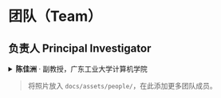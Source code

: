 # 团队（Team）

## 负责人 Principal Investigator
<details class="member-card">
<summary><strong>陈佳洲</strong> · 副教授，广东工业大学计算机学院</summary>
- **职称**：博士、副教授
- **任职单位**：广东工业大学计算机学院
- **Email**：[csjzchen@gdut.edu.cn](mailto:csjzchen@gdut.edu.cn)
- **手机**：(+86) 188-2411-9115

**一、教育背景**
1. 2016年09月–2020年12月：华南理工大学（华工），广州，中国，工学博士（计算机科学与技术），导师：韩国强
2. 2013年09月–2016年06月：广东工业大学（广工），广州，中国，工学硕士（软件工程），导师：曾碧
3. 2009年09月–2013年06月：嘉应学院（嘉大），梅州，中国，工学学士（计算机科学与技术）

**二、工作经历**
1. 2024年06月－至今：广东工业大学（广工），计算机学院，副教授
2. 2021年01月－2024年05月：华南理工大学（华工），计算机科学与工程学院，博士后，导师：蔡宏民
3. 2019年09月－2020年09月：University of North Carolina at Chapel Hill（UNC），北卡罗来纳大学教堂山分校，美国，访问学者，导师：吴国荣

**三、研究兴趣**
- 生物医学数据智能分析
- 复杂生物网络分析
- 生物信息学
- 脑科学

**四、发表著作**
（*为通讯作者，#为并列第一作者，谷歌引用831次，H指数16）

**（一）期刊论文（第一作者/通讯作者）**
1. Fei Qi, Jin Guo, Junyu Li, Liao Yi, Liao Wenxiong, Hongmin Cai, Jiazhou Chen*. Multi-Kernel Clustering with Tensor Fusion on Grassmann Manifold for High-dimensional Genomic Data[J]. Methods, 2024, 231:215-225. (中科院3区，JCR 2区，影响因子4.3)
2. Xiaoqi Sheng, Hongmin Cai, Nie Yongwei, He Shengfeng, Yiu-Ming Cheung, Jiazhou Chen*. Modality-Aware Discriminative Fusion Network for Integrated Analysis of Brain Imaging Genomics[J]. IEEE Transactions on Neural Networks and Learning Systems, 2024, DOI: 10.1109/TNNLS.2024.3439530. (中科院1区，JCR 1区，影响因子14.255，TOP)
3. Hongmin Cai, Ranran Deng, Defu Yang, Fa Zhang, Guorong Wu, and Jiazhou Chen*. Harmonic wavelet neural network for discovering neuropathological propagation patterns in Alzheimer’s disease [J]. IEEE Journal of Biomedical and Health Informatics, 2024, doi: 10.1109/JBHI.2024.3434394. (中科院2区，JCR 1区，影响因子7.021，TOP)
4. Hongmin Cai, Xiaoqi Sheng, Guorong Wu, Bin Hu, Yiu-Ming Cheung, Jiazhou Chen*. Brain network classification for accurate detection of Alzheimer’s disease via manifold harmonic discriminant analysis[J]. IEEE Transactions on Neural Networks and Learning Systems, 2023, DOI: 10.1109/TNNLS.2023.3301456. (中科院1区，JCR 1区，影响因子14.255，TOP)
5. Huan Liu, Hongmin Cai, Defu Yang, Wentao Zhu, Guorong Wu, Jiazhou Chen*. Learning pyramidal multi-scale harmonic wavelets for identifying the neuropathology propagation patterns of Alzheimer’s disease[J]. Medical Image Analysis, 2023, 87: 102812. (中科院1区，JCR 1区，影响因子13.828，TOP)
6. Hongmin Cai, Huan Liu, Defu Yang, Guorong Wu, Bin Hu, Jiazhou Chen*. Estimating outlier-immunized common harmonic waves for brain network analyses on the stiefel manifold[J]. IEEE Journal of Biomedical and Health Informatics, 2023, 27(5):2411-2422. (中科院2区，JCR 1区，影响因子7.021，TOP)
7. Jiazhou Chen, Jie Huang, Yi Liao, Lei Zhu, and Hongmin Cai. Identify multiple gene-drug common modules via constrained graph matching [J], IEEE Journal of Biomedical and Health Informatics, 2022, 26(9): 4794-4805. (中科院2区，JCR 1区，影响因子7.021，TOP)
8. Jiazhou Chen, Hongmin Cai, Defu Yang, Martin Styner, Guorong Wu*. Characterizing the propagation pathway of neuropathological events of Alzheimer's disease using harmonic wavelet analysis [J], Medical Image Analysis, 2022, 79: 102446 (中科院1区，JCR 1区，影响因子13.828，TOP)
9. Jiazhou Chen, Guoqiang Han, Aodan Xu, Tatsuya Akutsu, Hongmin Cai*. Identifying miRNA-gene common and specific regulatory modules for cancer subtyping by a high-order graph matching model [J], IEEE/ACM Transactions on Computational Biology and Bioinformatics, 2022, 20(1): 421-431. (中科院3区，JCR 2区，影响因子3.710)
10. Jiazhou Chen, Wentao Rong, Guihua Tao, and Hongmin Cai*. Similarity Fusion via Exploiting High Order Proximity for Cancer Subtyping [J], IEEE/ACM Transactions on Computational Biology and Bioinformatics, 2021, 20(1): 658 - 667. （中科院3区，JCR 2区，影响因子3.710）
11. Jiazhou Chen, Guoqiang Han, et al. Learning common harmonic waves on stiefel manifold – A new mathematical approach for brain network analyses [J], IEEE Transactions on Medical Imaging, 2020, 40(1):419-430.（中科院1区，JCR 1区，影响因子11.037，TOP）
12. Jie Huang#, Jiazhou Chen#, et al. Evaluation of gene-drug common Module Identification methods using Pharmacogenomics data [J], Briefings in Bioinformatics, 2021, 22(3): bbaa087. （中科院2区，JCR 1区，影响因子13.994，TOP）
13. Jiazhou Chen, Guoqiang Han, Hongmin Cai*, etc. Identification of multidimensional regulatory modules through multi-graph matching with network constraints[J]. IEEE Transactions on Biomedical Engineering, 2020, 67(4): 987-998. （中科院2区，JCR 1区，影响因子4.756）
14. Jiazhou Chen, Hong Peng, Guoqiang Han, Hongmin Cai*, etc. HOGMMNC: a higher order graph matching with multiple network constraints model for gene-drug regulatory modules identification[J], Bioinformatics, 2019, 35(4): 602-610. （中科院3区，JCR 1区，影响因子6.937）
15. 陈佳洲, 曾碧, 何元烈. 一种应用于静态图像人体分割的显著性检测方法[J].小型微型计算机系统,2016,37(3):608-611. （中文核心）
16. 陈佳洲, 曾碧, 何元烈. 基于模糊控制的LED舞台灯自适应调节系统[J]. 计算机应用与软件,2016,33(4):84-87.（中文核心）

**（二）会议论文（第一作者/通讯作者）**
1. Fei Qi, Junyu Li, Yi Liao, Wenxiong Liao, Jiazhou Chen*, Hongmin Cai. Multi-Kernel Tensor Fusion on Grassmann Manifold for Genomic Data Clustering [C], IEEE International Conference on Bioinformatics and Biomedicine (BIBM), 2023 December 5-8, 2023, Istanbul, Turkey. (CCF B)
2. Hongmin Cai, Zhixuan Zhou, Defu Yang, Guorong Wu, and Jiazhou Chen*. Discovering Brain Network Dysfunction in Alzheimer's Disease Using Brain Hypergraph Neural Network [C], International Conference on Medical Image Computing and Computer Assisted Intervention – MICCAI 2023, Vancouver, Canada, 2023-10-08 to 2023-10-12.(CCF B)
3. Jiazhou Chen, Defu Yang, et al. Discovering Spreading Pathways of Neuropathological Events in Alzheimer’s Disease Using Harmonic Wavelets [C], The 27th international conference on Information Processing in Medical Imaging- IPMI 2021, Bornholm, Denmark, 2021-06-27 to 2021-07-02. (Medical image conference)
4. Jiazhou Chen, Guoqiang Han, et al. Estimating common harmonic waves of brain networks on stiefel manifold [C], International Conference on Medical Image Computing and Computer Assisted Intervention – MICCAI 2020, Lima, Peru, 2020-10-04 to 2020-10-08. (CCF B)

**（三）期刊论文（合著）**
1. Bin Zhang, Yue Zhang, Junyu Li, Jiazhou Chen, Tatsuya Akutsu, Yiu-ming Cheung, Hongmin Cai. Unsupervised Dual Deep Hashing with Semantic-Index and Content-Code for Cross-Modal Retrieval[J]. IEEE Transactions on Pattern Analysis and Machine Intelligence, 2024, DOI: 10.1109/TPAMI.2024.3467130.（中科院1区，JCR 1区，影响因子24.314, TOP）
2. Hongmin Cai , Bin Zhang , Junyu Li , Bin Hu , Jiazhou Chen. Unsupervised Dual Hashing Coding (UDC) on Semantic Tagging and Sample Content for Cross-modal Retrieval[J]. IEEE Transactions on Multimedia, 2024, 26:9109 - 9120（中科院1区，JCR 1区，影响因子9.7, TOP）
3. Yue Zhang, Xin Sun, Hongmin Cai, Haiyan Wang, Jiazhou Chen, Endai Guo, Fei Qi, Junyu Li. Collaborative Embedding Learning via Tensor Integration for Multi-view Clustering[J]. IEEE Transactions on Emerging Topics in Computational Intelligence, 2024, 8(2):1841-1852（中科院2区，JCR 1区，影响因子5.3）
4. Tingting Dan, Xijie Chen, Miao He, Hongmei Guo, Xiaoqin He, Jiazhou Chen, et al. DeepGA for automatically estimating fetal gestational age through ultrasound imaging[J]. Artificial Intelligence in Medicine, 2023, 135: 102453.（中科院2区，JCR 1区，影响因子7.011，TOP）
5. Sheng Xiaoqi, Chen Jiazhou, Yong Liu, Bin Hu, Hongmin Cai. Deep manifold harmonic network with dual attention for brain disorder classification[J]. IEEE Journal of Biomedical and Health Informatics, 2022, 27(1): 131-142. (中科院2区，JCR 1区，影响因子7.021，TOP)
6. Zhichao Zhou, Yu Hu, Yue Zhang, Jiazhou Chen, Hongmin Cai. Multi-view deep graph infomax to achieve unsupervised graph embedding[J]. IEEE Transactions on Cybernetics, 2022, 53(10):6329-6339.（中科院1区，JCR 1区，影响因子19.118，TOP）
7. Junyu Li, Jiazhou Chen, Fei Qi, Tingting Dan, Wanlin Weng, Bin Zhang, Haoliang Yuan, Hongmin Cai, Cheng Zhong. Two-dimensional unsupervised feature selection via sparse feature filter [J]. IEEE Transactions on Cybernetics, 2022, 53(9):5605-5617.（中科院1区，JCR 1区，影响因子19.118，TOP）
8. Guihua Tao, Haojiang Li, Jiabin Huang, Chu Han, Jiazhou Chen, Guangying Ruan, Wenjie Huang, Yu Hu, Tingting Dan, Bin Zhang, Shengfeng He, Lizhi Liu, Hongmin Cai. SeqSeg: A sequential method to achieve nasopharyngeal carcinoma segmentation free from background dominance [J]. Medical Image Analysis, 2022, 78:102381. (中科院1区，JCR 1区，影响因子13.828，TOP)
9. Yang Li, Tingting Dan, Haojiang Li, Jiazhou Chen, Hong Peng, Lizhi Liu, Hongmin Cai. NPCNet: Jointly segment primary nasopharyngeal carcinoma tumors and metastatic lymph nodes in MR images[J]. IEEE Transactions on Medical Imaging, 2022, 41(7):1639-1650（中科院1区，JCR 1区，影响因子11.037，TOP）
10. Defu Yang, Jiazhou Chen, et al. Group-wise hub identification by learning common graph embeddings on grassmannian manifold[J]. IEEE Transactions on Pattern Analysis and Machine Intelligence, 2021. DOI: 10.1109/TPAMI.2021.3081744（中科院1区，JCR 1区，影响因子24.314, TOP）
11. Haiyan Wang, Guoqiang Han, Junyu Li, Bin Zhang, Jiazhou Chen, Yu Hu, Chu Han, Hongmin Cai*, Learning task-driving affinity matrix for accurate multi-view clustering through tensor subspace learning, Information Sciences, 2021.（中科院1区，JCR 1区，影响因子 8.233，TOP）
12. Hong Peng, Yu Hu, Jiazhou Chen, et al. Integrating tensor similarity to enhance clustering performance[J]. IEEE Transactions on Pattern Analysis and Machine Intelligence, 2020. DOI: 10.1109/TPAMI.2020.3040306. （中科院1区，JCR 1区，影响因子24.314, TOP）
13. Bin Zhang, Hongmin Cai, Jiazhou Chen, et al. Fast and accurate clustering of multiple modality data via feature matching [J]. IEEE Transactions on Cybernetics, 2020. DOI: 10.1109/TCYB.2020.3026396. （中科院1区，JCR 1区，影响因子19.118，TOP）
14. Wentao Rong, Enhong Zhuo, Hong Peng, Jiazhou Chen, et al. Learning a consensus affinity matrix for multi-view clustering via subspaces merging on Grassmann manifold[J]. Information Sciences ,2020, 547: 68-87. （中科院1区，JCR 1区，影响因子 8.233，TOP）
15. Zhuohui Wei, Yue Zhang, Wanlin Weng, Jiazhou Chen, et al. Survey and comparative assessments of computational multi-omics integrative methods with multiple regulatory networks identifying distinct tumor compositions across pan-cancer data sets[J]. Briefings in Bioinformatics, 2020. DOI: 10.1093/bib/bbaa102. （中科院2区，JCR 1区，影响因子13.994，TOP）
16. Wanlin Weng, Weiwei Zhou, Jiazhou Chen, et al. Enhancing multi-view clustering through common subspace integration by considering both global similarities and local structures[J]. Neurocomputing, 2020, 378: 375-386. （中科院2区，JCR 1区，影响因子5.779）
17. Aodan Xu, Jiazhou Chen, Hong Peng, et al. Simultaneous interrogation of cancer omics to identify subtypes with significant clinical differences[J]. Frontiers in Genetics, 2019, 10: 236. （中科院3区，JCR 1区，影响因子4.772）
18. Hongmin Cai, Qinjian Huang, ..., Jiazhou Chen, et al. Breast microcalcification diagnosis using deep convolutional neural network from digital mammograms[J]. Computational and Mathematical Methods in Medicine, 2019. 2019: 2717454. （中科院4区，JCR 2区，影响因子2.238）
19. Xi Yang, Guoqiang Han, Jiazhou Chen, Hongmin Cai*. Finding correlated patterns via high-order matching for multiple sourced biological data[J]. IEEE Transactions on Biomedical Engineering, 2019, 66(4): 1017-1025. （中科院2区，JCR 1区，影响因子4.756）
20. Jiulun Cai, Hongmin Cai*, Jiazhou Chen, Xi, Yang. "Many-to-Many" Relationships Between Gene-Expression Data and Drug-Response Data Via Sparse Binary Matching[J], IEEE/ACM Transactions on Computational Biology and Bioinformatics, 2018:1-10. （中科院3区，JCR 1区，影响因子3.710）
21. Yuan You, Hongmin Cai*, Jiazhou Chen. Low rank representation and Its application in bioinformatics[J]. Current Bioinformatics, 2018, 13(5): 508-517. （中科院4区，JCR 3区，影响因子3.543）
22. Hongmin Cai, Peihua Chen, Jiazhou Chen, etc. WaveDec: A wavelet approach to identify both shared and individual patterns of copy-number variations[J], IEEE Transactions on Biomedical Engineering, 2017, 99: 1-13. （中科院2区，JCR 1区，影响因子4.756）

**（四）会议论文（合著）**
1. Ye Liu, Xiaojie Wang, Hongshan Pu, Jiazhou Chen, and Hongmin Cai. Module-level Gene-drug Interaction Identification via Hierarchical Optimal Transport [C]. The IEEE International Conference on Bioinformatics and Biomedicine (BIBM), 2024. (CCF B)
2. Haiyan Wang, Jiazhou Chen, Bin Zhang, and Hongmin Cai. Accurate multi-view clustering by exploiting within-view high-order affinities through tensor self-representation [C]. The IEEE International Conference on Bioinformatics and Biomedicine (BIBM), 2022. (CCF B)
3. Zhuobin Huang, Tingting Dan, Yi Lin, Jiazhou Chen, Hongmin Cai, and Guorong Wu. Detecting brain state changes via manifold mean shifting [C]. The IEEE International Conference on Bioinformatics and Biomedicine (BIBM), 2021. (CCF B)
4. Haiyan Wang, Guoqiang Han, Yu Hu, Hong Peng, Jiazhou Chen. Multi-view tensor clustering through exploiting both within-view and across-view high-order correlations[C]//2021 IEEE International Conference on Multimedia and Expo (ICME). IEEE, 2021: 1-6. (CCF B)
5. Junbo Ma, Xiaofeng Zhu, Defu Yang, Jiazhou Chen, Guorong Wu. Attention-guided deep graph neural network for longitudinal Alzheimer’s disease analysis[C]. International Conference on Medical Image Computing and Computer Assisted Intervention – MICCAI 2020, Lima, Peru, 2020-10-04 to 2020-10-08. (CCF B)

**五、发明专利**
1. 一种基于深度神经网络的脑部图像处理方法及系统，2024.03.13，中国，2024102864990，排名3/3(蔡宏民，邓冉冉，陈佳洲)
2. 基于流形学习的脑网络多尺度小波分析方法、装置及介质，2023.04.20，中国，202310432896X，排名1/3 (陈佳洲，蔡宏民，刘欢)
3. 一种室内场景物体同时识别与建模方法, 2019.07.19/2016.9.19，中国， ZL201610832845.6，排名2/4 (曾碧，陈佳洲，黄文，曹军)
4. 一种应用于静态图像人体分割的显著性检测方法, 2017.12.26/2015.07.29，中国，ZL201510460130.8，排名3/4 (曾碧，何元烈，陈佳洲，马晓东)
5. 一种鼻咽癌人工智能辅助诊疗决策终端，2018.01.18，中国，ZL201810047306.0，排名4/6 (陈明远，蔡宏民，刘友平，陈佳洲，邹雄，游瑞)
6. 一种鼻咽癌数据库及基于所述数据库的综合诊疗决策方法，2018.01.18，中国，ZL201810047144.0，排名4/6 (陈明远，蔡宏民，刘友平，陈佳洲，邹雄，游瑞)
7. 一种基于神经网络的数据库数据综合诊疗决策方法，2018.01.18，中国，ZL201810047166.7， 排名4/6 (陈明远，蔡宏民，刘友平，陈佳洲，邹雄，游瑞)
8. 鼻咽癌数据库及基于所述数据库的综合诊疗决策方法，2018.01.18，中国，ZL201810047223.1，排名4/6 (陈明远，蔡宏民，刘友平，陈佳洲，邹雄，游瑞)

**六、软件著作权**
- LED灯自适应控制系统，2014，中国，2015SR003702， 排名3（曾碧，何元烈，陈佳洲）

**七、荣誉及奖励**
1. 广东省科技进步一等奖，省级，排名5，广东省科技厅，2025
2. ACM SIGBIO China分会新星奖，国家级，排名1，ACM SIGBIO China分会，2023
3. 广东省计算机学会优秀论文二等奖，省级，排名1，广东省计算机学会，2023
4. 广东省人工智能产业协会科学技术奖自然科学奖一等奖（“超高维小样本无监督学习及其在生物医学领域的应用”），省级，排名3，广东省人工智能产业协会，2022
5. ACM SIGBIO China分会优博奖，国家级，排名1，ACM SIGBIO China分会，2021
6. 国家公派出国留学资格，国家级，排名1，国家留学基金管理委员会，2019
7. 华南理工大学校长奖学金，校级，排名1，华南理工大学，2019
8. 广东省计算机学会优秀论文二等奖，省级，排名1，广东省计算机学会，2018
9. 国家奖学金，国家级，排名1，中华人民共和国教育部，2015
10. 广东工业大学一等奖学金，校级，排名1，广东工业大学，2015
11. 连续两年获得广东省机器人大赛二等奖，省级，排名2&3，广东省计算机学会， 2013/2014
12. 连续三年获得嘉应学院二等奖学金，校级，排名1，嘉应学院，2010/2011/2012

**八、主持或参与项目**
**（一）主持项目**
1. 国家自然科学基金面上项目，62572130，基于图计算的空间多组学数据生成和整合研究，2026-01-01至2029-12-31，50万元，在研
2. 国家重点研发计划课题，2024YFF1206603，基于生成式算法的亚细胞精度多组学数字孪生细胞技术，2024-12至2027-11，294.11万元，在研
3. 第16批博士后特别资助（站中）项目，2023T160226，面向脑疾病的多尺度脑网络小波分析理论和应用研究，2023-01 至 2024-01，18万元，结题
4. 广东省自然科学基金-面上项目，2022A1515011162，多源异构生物医学大数据融合方法研究及应用，2022-01-01 至 2024-12-31，10万元，结题
5. 国家自然科学基金青年项目，62102153，基于脑网络谐波的阿尔茨海默症早期诊断分析理论和应用研究，2022-01-01 至 2024-12-31，30万元，结题
6. 第69批博士后面上项目，2021M691062，基于多源异构大数据的阿尔茨海默症早期诊断分析理论和应用，2021-05 至 2023-05，8万元，结题
7. 2018年秋季华南理工大学优秀博士学位论文创新基金，图匹配在多源异构多组学数据共表达模块查找中的研究，2018-2019年，3.6万，结题
8. 华南理工大学计算机学院自然科学基金，2018-2019年，1万，结题

**（二）参与项目**
1. 国家自然科学基金面上项目，62272326，基于多模态CRC数据融合的临床决策分析模型及临床应用，2023-01-01 至 2026-12-31，53万元，华工到账15.3万，在研
2. 广州市重点研发计划项目，202206030009，多源异构数据和跨域知识聚合关键技术研究及其示范应用，2022-2025年，500万，在研
3. 广东省国际科技合作项目，多尺度生物信息学数据整合分析理论及人工智能辅助诊断产业应用，2022.01.01-2024.01.01, 200万，结题
4. 国家重点研发计划政府间重点专项项目，SQ2021YFE010946，多尺度生物信息学数据整合分析理论和应用研究，2021-01-01至2024-12-31，300万，结题
5. 国家自然科学基金联合基金项目，U21A20520，面向脑疾病的多模态医学影像智能分析方法，2022-01-01 至 2025-12-31，260万元，在研，第二参与人
6. 国家自然科学基金面上项目，62172112，面向多组学数据的深度聚类理论和应用研究，2022- 01-01 至 2025-12-31，61万元，在研
7. 国家自然科学基金面上项目，82171075，基于视网膜影像和蛋白组学特征关联网络的糖尿病黄斑水肿机制和疗效预测研究 ，2022-01-01 至 2025-12-31，57万元，在研
8. 国家自然科学基金面上项目，61771007，面向多源异构海量生物信息大数据的局部公共模式发现理论和应用，2018-01-01 至 2021-12-31，50万元，结题
9. 广州市民生科技攻关计划项目，201803010021，鼻咽癌大数据云端诊疗分析系统，2018-04 至 2021-03，200万元，结题

**九、学术任职**
**（一）审稿人**
IEEE Transactions on Medical Imaging (TMI), IEEE Journal of Biomedical and Health Informatics (JBHI), IEEE Transactions on Neural Networks and Learning Systems (TNNLS), Briefing in Bioinformatics (BIB), Bioinformatics, Pattern Recognition, Scientific Reports, Frontiers in Genetics, Frontiers in Bioinformatics, Interdisciplinary Sciences - Computational Life Sciences, Brain Communications, eBioMedicine, IPMI, MICCAI.

**（二）专业任职**
1. 中国人工智能学会生物信息学与人工生命专业委员会执行委员
2. 中国计算机学会生物信息学专业委员会执行委员
3. 全国计算机学会生物信息学“新未来”青年学者研讨会（BIO-3NEW）执行委员
4. 广东省生物医学工程学会智能医学影像分会委员
5. 广东省医师协会人工智能临床应用专委会委员
6. Frontiers in Genetics Review Editor
7. International Conference on Bioinformatics and Biomedicine (BIBM) 2022/2023/2024/2025, PC member

**十、特邀报告**
1. 2025.08.21：“面向生物网络数据的图计算关键技术”，生物信息学与智能信息处理2025年学术年会，中国，深圳，2025年8月21-23日
2. 2025.03.28：“面向生物网络数据的图计算关键技术”，第二届全国基因组信息学大会，中国，深圳，2025年03月28-30日
3. 2024.08.09：“基于图模型的生物网络智能解析和整合”，第九届中国计算机学会生物信息学会议，中国，长春，2024年08月09-11日
4. 2022.08.09：“Learning Pyramidal Multi-scale Harmonic Wavelets for Identifying the Neuropathology Propagation Patterns of Alzheimer’s Disease”, The 2st International Workshop on Mathematical Methods for Analyzing Biological Data, ICIC 2022, China, Xi’an, August 7-11, 2022
5. 2021.08.13：“Identifying Spatial-spectrum Alteration of Brain Network in Alzheimer’s Disease Using Harmonic Wavelets”, The 1st International Workshop on Mathematical Methods for Analyzing Biological Data, ICIC 2021, China, Shenzhen,  August,12-15,2021
6. 2021.05.21：“基于流形学习的脑网络公共谐波分析方法”，生物信息学与智能信息处理2021学术年会，中国，武汉，2021年05月21-23日
7. 2016.11.12：“Low Rank Representation and Its Application in Bioinformatics”，第一届计算机学会生物信息学会议，中国，重庆，2016年11月12-14日
8. 2014.12.12：一种应用于静态图像人体分割的显著性检测方法，2014广东省机器人大赛暨机器人技术研讨会，中国，广州，2014年12月12-13日

- **研究方向**：生物医学数据智能分析、复杂生物网络分析、生物信息学、脑科学
- **教育背景**：
  1. 2016.09–2020.12 华南理工大学 计算机科学与技术 工学博士（导师：韩国强）
  2. 2013.09–2016.06 广东工业大学 软件工程 工学硕士（导师：曾碧）
  3. 2009.09–2013.06 嘉应学院 计算机科学与技术 工学学士
- **工作经历**：
  1. 2024.06–至今 广东工业大学计算机学院 副教授
  2. 2021.01–2024.05 华南理工大学计算机科学与工程学院 博士后（合作导师：蔡宏民）
  3. 2019.09–2020.09 美国北卡罗来纳大学教堂山分校 访问学者（导师：Guorong Wu）

### 代表论文（第一作者 / 通讯作者）
1. Fei Qi, Jin Guo, et al., **Multi-Kernel Clustering with Tensor Fusion on Grassmann Manifold for High-dimensional Genomic Data**, *Methods*, 2024.
2. Xiaoqi Sheng, Hongmin Cai, et al., **Modality-Aware Discriminative Fusion Network for Integrated Analysis of Brain Imaging Genomics**, *IEEE TNNLS*, 2024.
3. Hongmin Cai, Ranran Deng, et al., **Harmonic Wavelet Neural Network for Discovering Neuropathological Propagation Patterns in Alzheimer’s Disease**, *IEEE JBHI*, 2024.
4. Hongmin Cai, Xiaoqi Sheng, et al., **Brain Network Classification via Manifold Harmonic Discriminant Analysis**, *IEEE TNNLS*, 2023.

### 荣誉奖励（部分）
- 2025 广东省科技进步一等奖（排名5）
- 2023 ACM SIGBIO China 分会新星奖（排名1）
- 2022 广东省人工智能产业协会科学技术奖自然科学奖一等奖（排名3）
- 2021 ACM SIGBIO China 分会优博奖（排名1）

### 主持项目（在研/已结题）
- 国家自然科学基金面上项目（2026–2029）：基于图计算的空间多组学数据生成和整合研究
- 国家重点研发计划课题（2024–2027）：基于生成式算法的亚细胞精度多组学数字孪生细胞技术
- 国家自然科学基金青年项目（2022–2024）：基于脑网络谐波的阿尔茨海默症早期诊断分析理论与应用

### 学术服务
- 担任 IEEE TMI、IEEE JBHI、IEEE TNNLS、Briefings in Bioinformatics 等期刊审稿人
- 中国人工智能学会生物信息学与人工生命专委会执行委员
- 中国计算机学会生物信息学专委会执行委员

</details>

> 将照片放入 `docs/assets/people/`，在此添加更多团队成员。
